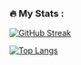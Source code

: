 ### :fire: My Stats :
[![GitHub Streak](http://github-readme-streak-stats.herokuapp.com?user=JuanM08&theme=github-dark-blue&hide_border=true&date_format=j%2Fn%5B%2FY%5D)](https://git.io/streak-stats)

[![Top Langs](https://github-readme-stats.vercel.app/api/top-langs/?username=JuanM08&layout=compact)](https://github.com/anuraghazra/github-readme-stats)

<!---
JuanM08/JuanM08 is a ✨ special ✨ repository because its `README.md` (this file) appears on your GitHub profile.
You can click the Preview link to take a look at your changes.
--->
